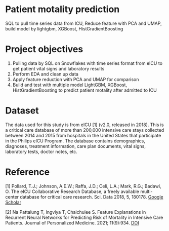 # Patient motality prediction
SQL to pull time series data from ICU, Reduce feature with PCA and UMAP, build model by lightgbm, XGBoost, HistGradientBoosting

# Project objectives

1. Pulling data by SQL on Snowflakes with time series format from eICU to get patient vital signs and laboratory results
2. Perform EDA and clean up data
3. Apply feature reduction with PCA and UMAP for comparison
4. Build and test with multiple model LightGBM, XGBoost, HistGradientBoosting to predict patient motality after admitted to ICU


# Dataset

The data used for this study is from eICU [1] (v2.0, released in 2018). This is a critical care database of more than 200,000 intensive care stays collected between 2014 and 2015 from hospitals in the United States that participate in the Philips eICU Program. The database contains demographics, diagnoses, treatment information, care plan documents, vital signs, laboratory tests, doctor notes, etc.

# Reference
[1] Pollard, T.J.; Johnson, A.E.W.; Raffa, J.D.; Celi, L.A.; Mark, R.G.; Badawi, O. The eICU Collaborative Research Database, a freely available multi-center database for critical care research. Sci. Data 2018, 5, 180178. [Google Scholar](https://scholar.google.com/scholar_lookup?title=The+APACHE+III+Prognostic+System:+Risk+Prediction+of+Hospital+Mortality+for+Critically+III+Hospitalized+Adults&author=Knaus,+W.A.&author=Wagner,+D.P.&author=Draper,+E.A.&author=Zimmerman,+J.E.&author=Bergner,+M.&author=Bastos,+P.G.&author=Sirio,+C.A.&author=Murphy,+D.J.&author=Lotring,+T.&author=Damiano,+A.&publication_year=1991&journal=Chest&volume=100&pages=1619%E2%80%931636&doi=10.1378/chest.100.6.1619) 

[2] Na Pattalung T, Ingviya T, Chaichulee S. Feature Explanations in Recurrent Neural Networks for Predicting Risk of Mortality in Intensive Care Patients. Journal of Personalized Medicine. 2021; 11(9):934. [DOI](https://doi.org/10.3390/jpm11090934/)

